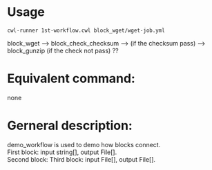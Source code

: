 # Usage
```
cwl-runner 1st-workflow.cwl block_wget/wget-job.yml
```

block_wget --> block_check_checksum --> (if the checksum pass) --> block_gunzip
(if the check not pass) ??

# Equivalent command: 
none

# Gerneral description:
  demo_workflow is used to demo how blocks connect.  
First block: input string[], output File[].  
Second block: 
Third block: input File[], output File[].  

